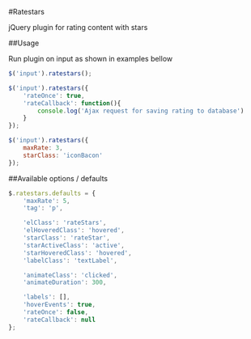 #Ratestars

jQuery plugin for rating content with stars

##Usage

Run plugin on input as shown in examples bellow

```javascript
$('input').ratestars();

$('input').ratestars({
	'rateOnce': true,
	'rateCallback': function(){
		console.log('Ajax request for saving rating to database')
	}
});

$('input').ratestars({
	maxRate: 3,
	starClass: 'iconBacon'
});
```

##Available options / defaults

```javascript
$.ratestars.defaults = {
	'maxRate': 5,
	'tag': 'p',

	'elClass': 'rateStars',
	'elHoveredClass': 'hovered',
	'starClass': 'rateStar',
	'starActiveClass': 'active',
	'starHoveredClass': 'hovered',
	'labelClass': 'textLabel',

	'animateClass': 'clicked',
	'animateDuration': 300,

	'labels': [],
	'hoverEvents': true,
	'rateOnce': false,
	'rateCallback': null
};
```
